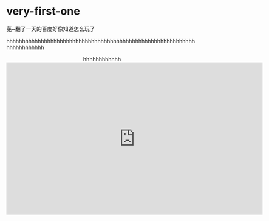 # very-first-one 
<p>芜~翻了一天的百度好像知道怎么玩了</p>
<p>hhhhhhhhhhhhhhhhhhhhhhhhhhhhhhhhhhhhhhhhhhhhhhhhhhhhhhhhhhhhhhhhhhhhhhhh</p>
<center>hhhhhhhhhhhh</center>
<embed src="https://online-go.com/user/view/1158161" height=400 width=675>
